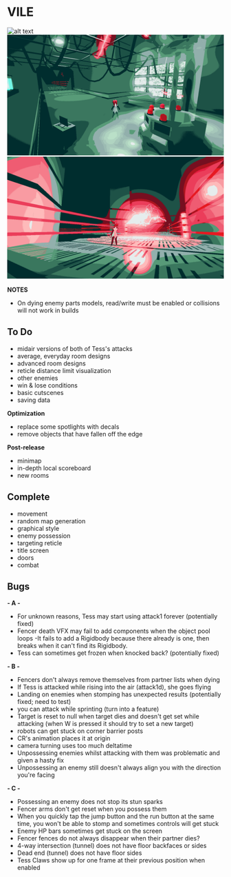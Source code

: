 # VILE
![alt text](https://github.com/zgoad1/VILE/blob/master/Images/title_screen.gif)
![alt text](https://github.com/zgoad1/VILE/blob/master/Images/room.png)
![alt text](https://github.com/zgoad1/VILE/blob/master/Images/attack.png)

**NOTES**
- On dying enemy parts models, read/write must be enabled or collisions will not work in builds

## To Do
- midair versions of both of Tess's attacks
- average, everyday room designs
- advanced room designs
- reticle distance limit visualization
- other enemies
- win & lose conditions
- basic cutscenes
- saving data

**Optimization**
- replace some spotlights with decals
- remove objects that have fallen off the edge

**Post-release**
- minimap
- in-depth local scoreboard
- new rooms

## Complete
- movement
- random map generation
- graphical style
- enemy possession
- targeting reticle
- title screen
- doors
- combat

## Bugs

**- A -**
- For unknown reasons, Tess may start using attack1 forever (potentially fixed)
- Fencer death VFX may fail to add components when the object pool loops
	-It fails to add a Rigidbody because there already is one, then breaks when it can't find its Rigidbody.
- Tess can sometimes get frozen when knocked back? (potentially fixed)

**- B -**
- Fencers don't always remove themselves from partner lists when dying
- If Tess is attacked while rising into the air (attack1d), she goes flying
- Landing on enemies when stomping has unexpected results (potentially fixed; need to test)
- you can attack while sprinting (turn into a feature)
- Target is reset to null when target dies and doesn't get set while attacking (when W is pressed it should try to set a new target)
- robots can get stuck on corner barrier posts
- CR's animation places it at origin
- camera turning uses too much deltatime
- Unpossessing enemies whilst attacking with them was problematic and given a hasty fix
- Unpossessing an enemy still doesn't always align you with the direction you're facing

**- C -**
- Possessing an enemy does not stop its stun sparks
- Fencer arms don't get reset when you possess them
- When you quickly tap the jump button and the run button at the same time, you won't be able to stomp and sometimes controls will get stuck
- Enemy HP bars sometimes get stuck on the screen
- Fencer fences do not always disappear when their partner dies?
- 4-way intersection (tunnel) does not have floor backfaces or sides
- Dead end (tunnel) does not have floor sides
- Tess Claws show up for one frame at their previous position when enabled
